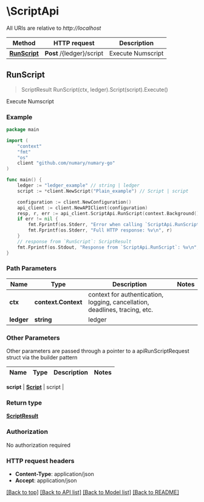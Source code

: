 # \ScriptApi

All URIs are relative to *http://localhost*

Method | HTTP request | Description
------------- | ------------- | -------------
[**RunScript**](ScriptApi.md#RunScript) | **Post** /{ledger}/script | Execute Numscript



## RunScript

> ScriptResult RunScript(ctx, ledger).Script(script).Execute()

Execute Numscript



### Example

```go
package main

import (
    "context"
    "fmt"
    "os"
    client "github.com/numary/numary-go"
)

func main() {
    ledger := "ledger_example" // string | ledger
    script := *client.NewScript("Plain_example") // Script | script

    configuration := client.NewConfiguration()
    api_client := client.NewAPIClient(configuration)
    resp, r, err := api_client.ScriptApi.RunScript(context.Background(), ledger).Script(script).Execute()
    if err != nil {
        fmt.Fprintf(os.Stderr, "Error when calling `ScriptApi.RunScript``: %v\n", err)
        fmt.Fprintf(os.Stderr, "Full HTTP response: %v\n", r)
    }
    // response from `RunScript`: ScriptResult
    fmt.Fprintf(os.Stdout, "Response from `ScriptApi.RunScript`: %v\n", resp)
}
```

### Path Parameters


Name | Type | Description  | Notes
------------- | ------------- | ------------- | -------------
**ctx** | **context.Context** | context for authentication, logging, cancellation, deadlines, tracing, etc.
**ledger** | **string** | ledger | 

### Other Parameters

Other parameters are passed through a pointer to a apiRunScriptRequest struct via the builder pattern


Name | Type | Description  | Notes
------------- | ------------- | ------------- | -------------

 **script** | [**Script**](Script.md) | script | 

### Return type

[**ScriptResult**](ScriptResult.md)

### Authorization

No authorization required

### HTTP request headers

- **Content-Type**: application/json
- **Accept**: application/json

[[Back to top]](#) [[Back to API list]](../README.md#documentation-for-api-endpoints)
[[Back to Model list]](../README.md#documentation-for-models)
[[Back to README]](../README.md)

